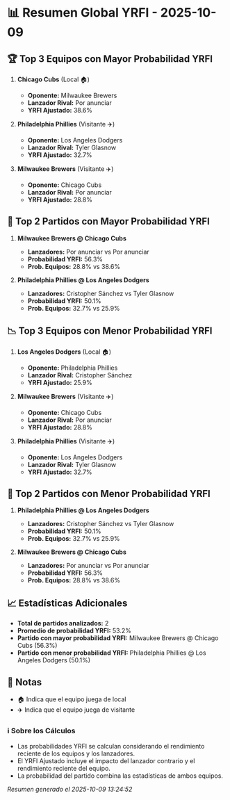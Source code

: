 # 📊 Resumen Global YRFI - 2025-10-09

## 🏆 Top 3 Equipos con Mayor Probabilidad YRFI

1. **Chicago Cubs** (Local 🏠)
   - **Oponente:** Milwaukee Brewers
   - **Lanzador Rival:** Por anunciar
   - **YRFI Ajustado:** 38.6%

2. **Philadelphia Phillies** (Visitante ✈️)
   - **Oponente:** Los Angeles Dodgers
   - **Lanzador Rival:** Tyler Glasnow
   - **YRFI Ajustado:** 32.7%

3. **Milwaukee Brewers** (Visitante ✈️)
   - **Oponente:** Chicago Cubs
   - **Lanzador Rival:** Por anunciar
   - **YRFI Ajustado:** 28.8%

## 🎯 Top 2 Partidos con Mayor Probabilidad YRFI

1. **Milwaukee Brewers @ Chicago Cubs**
   - **Lanzadores:** Por anunciar vs Por anunciar
   - **Probabilidad YRFI:** 56.3%
   - **Prob. Equipos:** 28.8% vs 38.6%

2. **Philadelphia Phillies @ Los Angeles Dodgers**
   - **Lanzadores:** Cristopher Sánchez vs Tyler Glasnow
   - **Probabilidad YRFI:** 50.1%
   - **Prob. Equipos:** 32.7% vs 25.9%

## 📉 Top 3 Equipos con Menor Probabilidad YRFI

1. **Los Angeles Dodgers** (Local 🏠)
   - **Oponente:** Philadelphia Phillies
   - **Lanzador Rival:** Cristopher Sánchez
   - **YRFI Ajustado:** 25.9%

2. **Milwaukee Brewers** (Visitante ✈️)
   - **Oponente:** Chicago Cubs
   - **Lanzador Rival:** Por anunciar
   - **YRFI Ajustado:** 28.8%

3. **Philadelphia Phillies** (Visitante ✈️)
   - **Oponente:** Los Angeles Dodgers
   - **Lanzador Rival:** Tyler Glasnow
   - **YRFI Ajustado:** 32.7%

## 🛑 Top 2 Partidos con Menor Probabilidad YRFI

1. **Philadelphia Phillies @ Los Angeles Dodgers**
   - **Lanzadores:** Cristopher Sánchez vs Tyler Glasnow
   - **Probabilidad YRFI:** 50.1%
   - **Prob. Equipos:** 32.7% vs 25.9%

2. **Milwaukee Brewers @ Chicago Cubs**
   - **Lanzadores:** Por anunciar vs Por anunciar
   - **Probabilidad YRFI:** 56.3%
   - **Prob. Equipos:** 28.8% vs 38.6%

## 📈 Estadísticas Adicionales

- **Total de partidos analizados:** 2
- **Promedio de probabilidad YRFI:** 53.2%
- **Partido con mayor probabilidad YRFI:** Milwaukee Brewers @ Chicago Cubs (56.3%)
- **Partido con menor probabilidad YRFI:** Philadelphia Phillies @ Los Angeles Dodgers (50.1%)

## 📝 Notas

- 🏠 Indica que el equipo juega de local
- ✈️ Indica que el equipo juega de visitante

### ℹ️ Sobre los Cálculos
- Las probabilidades YRFI se calculan considerando el rendimiento reciente de los equipos y los lanzadores.
- El YRFI Ajustado incluye el impacto del lanzador contrario y el rendimiento reciente del equipo.
- La probabilidad del partido combina las estadísticas de ambos equipos.

*Resumen generado el 2025-10-09 13:24:52*